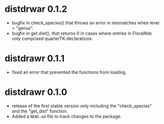 # distdrwar 0.1.2
* bugfix in check_species() that throws an error in mismatches when level = "genus".
* bugfix in get.dist(), that returns 0 in cases where entries in FloraWeb only comprised quarterTK-declarations.

# distdrawr 0.1.1
* fixed an error that prevented the functions from loading.

# distdrawr 0.1.0
* release of the first stable version only including the "check_species" and the "get_dist" function.
* Added a `NEWS.md` file to track changes to the package.



